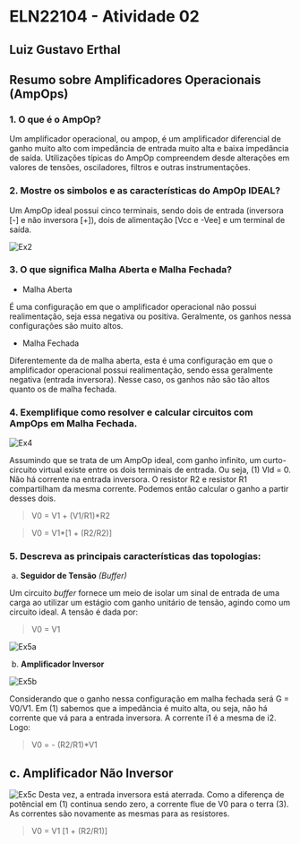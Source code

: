 # ELN22104 - Atividade 02

## Luiz Gustavo Erthal

## Resumo sobre Amplificadores Operacionais (AmpOps)

### 1. O que é o AmpOp?

Um amplificador operacional, ou ampop, é um amplificador diferencial de ganho muito alto com impedância de entrada muito alta e baixa impedância de saída. Utilizações típicas do AmpOp compreendem desde alterações em valores de tensões, osciladores, filtros e outras instrumentações.

### 2. Mostre os simbolos e as características do AmpOp IDEAL?

Um AmpOp ideal possui cinco terminais, sendo dois de entrada (inversora [-] e não inversora [+]), dois de alimentação [Vcc e -Vee] e um terminal de saída.

![Ex2](https://github.com/LGErthal/ELN22104_2020_2/blob/prof-lohmann-Alunos_01/Luiz%20Gustavo%20Erthal/Images/Atividade%202%20-%20Ex2.png)

### 3. O que significa Malha Aberta e Malha Fechada?

- Malha Aberta

É uma configuração em que o amplificador operacional não possui realimentação, seja essa negativa ou positiva. Geralmente, os ganhos nessa configurações são muito altos.

-  Malha Fechada

Diferentemente da de malha aberta, esta é uma configuração em que o amplificador operacional possui realimentação, sendo essa geralmente negativa (entrada inversora). Nesse caso, os ganhos não são tão altos quanto os de malha fechada.

### 4. Exemplifique como resolver e calcular circuitos com AmpOps em Malha Fechada.

![Ex4](https://github.com/LGErthal/ELN22104_2020_2/blob/prof-lohmann-Alunos_01/Luiz%20Gustavo%20Erthal/Images/Atividade%202%20-%20Ex4.png)

Assumindo que se trata de um AmpOp ideal, com ganho infinito, um curto-circuito virtual existe entre os dois terminais de entrada. 
Ou seja, (1) Vld = 0. Não há corrente na entrada inversora. O resistor R2 e resistor R1 compartilham da mesma corrente. Podemos então calcular o ganho a partir desses dois.

> V0 = V1 + (V1/R1)*R2

> V0 = V1*[1 + (R2/R2)]

### 5. Descreva as principais características das topologias:

​	a. **Seguidor de Tensão** _(Buffer)_

Um circuito _buffer_ fornece um meio de isolar um sinal de entrada de uma carga ao utilizar um estágio com ganho unitário de tensão, agindo como um circuito ideal. A tensão é dada por:

> V0 = V1

![Ex5a](https://github.com/LGErthal/ELN22104_2020_2/blob/prof-lohmann-Alunos_01/Luiz%20Gustavo%20Erthal/Images/Atividade%202%20-%20Ex5a.png)

​	b. **Amplificador Inversor**

![Ex5b](https://github.com/LGErthal/ELN22104_2020_2/blob/prof-lohmann-Alunos_01/Luiz%20Gustavo%20Erthal/Images/Atividade%2002%20-%20Ex5b.png)


Considerando que o ganho nessa configuração em malha fechada será G = V0/V1.
Em (1) sabemos que a impedância é muito alta, ou seja, não há corrente que vá para a entrada inversora. A corrente i1 é a mesma de i2. Logo:
> V0 = - (R2/R1)*V1


## c. **Amplificador Não Inversor**


![Ex5c](https://github.com/LGErthal/ELN22104_2020_2/blob/prof-lohmann-Alunos_01/Luiz%20Gustavo%20Erthal/Images/Atividade%202%20-%20Ex5c.png)
Desta vez, a entrada inversora está aterrada. Como a diferença de potêncial em (1) continua sendo zero, a corrente flue de V0 para o terra (3). As correntes são novamente as mesmas para as resistores.
> V0 = V1 [1 + (R2/R1)]






